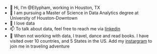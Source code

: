 - 👋 Hi, I’m @Ellypham, working in Houston, TX
- 🌱 I am pursuing a Master of Science in Data Analytics degree at University of Houston-Downtown
- 👀 I love data
- 📫 To talk about data, feel free to reach me via [linkedin](https://www.linkedin.com/in/elly-pham-15018193/)
- 💞️ When not working with data, I travel, dance and read books. I have visited over 10 countries, and 5 States in the US. Add my [instargram](https://www.instagram.com/ellyppham/) to join me in traveling adventure
<!---
Ellypham92/Ellypham92 is a ✨ special ✨ repository because its `README.md` (this file) appears on your GitHub profile.
You can click the Preview link to take a look at your changes.
--->
